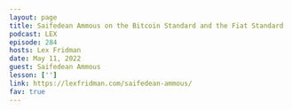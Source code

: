```yaml
---
layout: page
title: Saifedean Ammous on the Bitcoin Standard and the Fiat Standard
podcast: LEX
episode: 284
hosts: Lex Fridman
date: May 11, 2022
guest: Saifedean Ammous
lesson: ['']
link: https://lexfridman.com/saifedean-ammous/
fav: true
---
```


